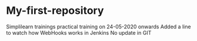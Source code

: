# My-first-repository
Simplilearn trainings practical training on 24-05-2020 onwards
Added a line to watch how WebHooks works in Jenkins
No update in GIT

